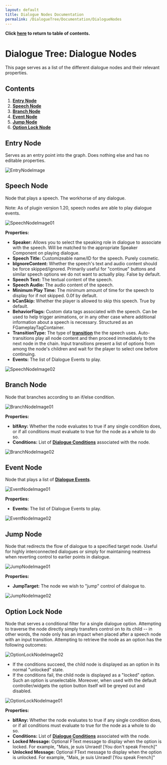 ```yaml
---
layout: default
title: Dialogue Nodes Documentation
permalink: /DialogueTree/Documentation/DialogueNodes
---
```

**Click [here](Contents.md) to return to table of contents.** 

# Dialogue Tree: Dialogue Nodes
This page serves as a list of the different dialogue nodes and their relevant properties. 

## Contents 
1. [**Entry Node**](DialogueNodes.md#entry-node)
2. [**Speech Node**](DialogueNodes.md#speech-node)
3. [**Branch Node**](DialogueNodes.md#branch-node)
4. [**Event Node**](DialogueNodes.md#event-node)
5. [**Jump Node**](DialogueNodes.md#jump-node)
6. [**Option Lock Node**](DialogueNodes.md#option-lock-node)


## Entry Node
Serves as an entry point into the graph. Does nothing else and has no editable properties.

![EntryNodeImage](Images/EntryNodeImage.png)

## Speech Node 
Node that plays a speech. The workhorse of any dialogue. 

Note: As of plugin version 1.20, speech nodes are able to play dialogue events. 

![SpeechNodeImage01](Images/SpeechNodeImage01.png)

**Properties:**
  * **Speaker:** Allows you to select the speaking role in dialogue to associate with the speech. Will be matched to the appropriate Speaker Component on playing dialogue.
  * **Speech Title:** Customizeable name/ID for the speech. Purely cosmetic.
  * **bIgnoreContent:** Whether the speech's text and audio content should be force skipped/ignored. Primarily useful for "continue" buttons and similar speech options we do not want to actually play. False by default.
  * **Speech Text:** The textual content of the speech.
  * **Speech Audio:** The audio content of the speech.
  * **Minimum Play Time:** The minimum amount of time for the speech to display for if not skipped. 0.0f by default. 
  * **bCanSkip:** Whether the player is allowed to skip this speech. True by default.
  * **BehaviorFlags:** Custom data tags associated with the speech. Can be used to help trigger animations, or in any other case where additional information about a speech is necessary. Structured as an FGameplayTagContainer. 
  * **TransitionType:** The type of [**transition**](SpeechTransitions.md#speech-transitions) the the speech uses. Auto-transitions play all node content and then proceed immediately to the next node in the chain. Input transitions present a list of options from among the node's children and wait for the player to select one before continuing.
  * **Events:** The list of Dialogue Events to play.

![SpeechNodeImage02](Images/SpeechNodeImage02.png)

## Branch Node
Node that branches according to an if/else condition. 

![BranchNodeImage01](Images/BranchNodeImage01.png)

**Properties:**
 * **bIfAny:** Whether the node evaluates to true if any single condition does, or if all conditions must evaluate to true for the node as a whole to do so.
 * **Conditions:** List of [**Dialogue Conditions**](DialogueCondition.md) associated with the node.

![BranchNodeImage02](Images/BranchNodeImage02.png)

## Event Node
Node that plays a list of [**Dialogue Events**](DialogueEvent.md). 

![EventNodeImage01](Images/EventNodeImage01.png)

**Properties:**
 * **Events:** The list of Dialogue Events to play.

![EventNodeImage02](Images/EventNodeImage02.png)

## Jump Node
Node that redirects the flow of dialogue to a specified target node. Useful for highly interconnected dialogues or simply for maintaining neatness 
when reverting control to earlier points in dialogue. 

![JumpNodeImage01](Images/JumpNodeImage01.png)

**Properties:**
 * **JumpTarget:** The node we wish to "jump" control of dialogue to. 

![JumpNodeImage02](Images/JumpNodeImage02.png)

## Option Lock Node
Node that serves a conditional filter for a single dialogue option. Attempting to traverse the node directly simply transfers control on to its child -- in other words, the node only has an impact when placed after a speech node with an input transition. Attempting to retrieve the node as an option has the following outcomes:

![OptionLockNodeImage02](Images/OptionLockNodeImage02.png)

- If the conditions succeed, the child node is displayed as an option in its normal "unlocked" state.
- If the conditions fail, the child node is displayed as a "locked" option. Such an option is unselectable. Moreover, when used with the default controller/widgets the option button itself will be greyed out and disabled. 

![OptionLockNodeImage01](Images/OptionLockNodeImage01.png)

**Properties:**
 * **bIfAny:** Whether the node evaluates to true if any single condition does, or if all conditions must evaluate to true for the node as a whole to do so.
 * **Conditions:** List of [**Dialogue Conditions**](DialogueCondition.md) associated with the node.
 * **Locked Message:** Optional FText message to display when the option is locked. For example, "Mais, je suis Unraed! [You don't speak French]"
 * **Unlocked Message:** Optional FText message to display when the option is unlocked. For example, "Mais, je suis Unraed! [You speak French]"
